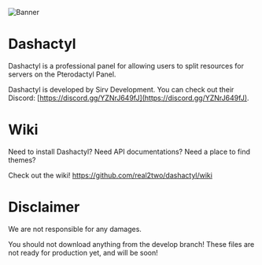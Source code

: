 ![Banner](https://media.discordapp.net/attachments/706970617471303761/768606122147708968/pterodactyl-panel.png)

# Dashactyl

Dashactyl is a professional panel for allowing users to split resources for servers on the Pterodactyl Panel. 

Dashactyl is developed by Sirv Development. You can check out their Discord: [https://discord.gg/YZNrJ649fJ](https://discord.gg/YZNrJ649fJ).

# Wiki

Need to install Dashactyl? Need API documentations? Need a place to find themes?

Check out the wiki! https://github.com/real2two/dashactyl/wiki

# Disclaimer

We are not responsible for any damages.

You should not download anything from the develop branch! These files are not ready for production yet, and will be soon!
